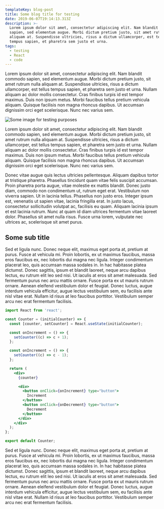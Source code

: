 ```yaml
---
templateKey: blog-post
title: Some blog title for testing
date: 2019-06-07T19:14:13.313Z
description: >-
  Lorem ipsum dolor sit amet, consectetur adipiscing elit. Nam blandit commodo
  sapien, sed elementum augue. Morbi dictum pretium justo, sit amet rutrum nulla
  aliquam at. Suspendisse ultricies, risus a dictum ullamcorper, est tellus
  tempus sapien, et pharetra sem justo et urna.
tags:
  - testing
  - React
  - code
---
```


Lorem ipsum dolor sit amet, consectetur adipiscing elit. Nam blandit commodo sapien, sed elementum augue. Morbi dictum pretium justo, sit amet rutrum nulla aliquam at. Suspendisse ultricies, risus a dictum ullamcorper, est tellus tempus sapien, et pharetra sem justo et urna. Nullam aliquam ac dolor mollis consectetur. Cras finibus turpis id est tempor maximus. Duis non ipsum metus. Morbi faucibus tellus pretium vehicula aliquam. Quisque facilisis non magna rhoncus dapibus. Ut accumsan dignissim orci eget scelerisque. Nunc nec varius sem.

![Some image for testing purposes](/img/chemex.jpg 'Some image title for testing purposes')

Lorem ipsum dolor sit amet, consectetur adipiscing elit. Nam blandit commodo sapien, sed elementum augue. Morbi dictum pretium justo, sit amet rutrum nulla aliquam at. Suspendisse ultricies, risus a dictum ullamcorper, est tellus tempus sapien, et pharetra sem justo et urna. Nullam aliquam ac dolor mollis consectetur. Cras finibus turpis id est tempor maximus. Duis non ipsum metus. Morbi faucibus tellus pretium vehicula aliquam. Quisque facilisis non magna rhoncus dapibus. Ut accumsan dignissim orci eget scelerisque. Nunc nec varius sem.

Donec vitae augue quis lectus ultricies pellentesque. Aliquam dapibus tortor at tristique pharetra. Phasellus tincidunt quam vitae felis suscipit accumsan. Proin pharetra porta augue, vitae molestie ex mattis blandit. Donec justo diam, commodo non condimentum ut, rutrum eget erat. Vestibulum non viverra sapien. Ut in lacinia tellus. Phasellus non justo eros. Integer ipsum est, venenatis ut sapien vitae, lacinia fringilla erat. In justo lacus, consectetur sollicitudin volutpat ac, facilisis eu quam. Aliquam lacinia ipsum et est lacinia rutrum. Nunc at quam id diam ultrices fermentum vitae laoreet dolor. Phasellus sit amet nulla risus. Fusce urna lorem, vulputate nec ultrices ac, scelerisque sit amet purus.

## Some sub title

Sed et ligula nunc. Donec neque elit, maximus eget porta at, pretium at purus. Fusce at vehicula mi. Proin lobortis, ex ut maximus faucibus, massa eros faucibus ex, nec lobortis dui magna nec ligula. Integer condimentum placerat leo, quis accumsan massa sodales in. In hac habitasse platea dictumst. Donec sagittis, ipsum et blandit laoreet, neque arcu dapibus lectus, eu rutrum elit leo sed nisi. Ut iaculis at eros sit amet malesuada. Sed fermentum purus nec arcu mattis ornare. Fusce porta ex ut mauris rutrum ornare. Aenean eleifend vestibulum dolor et feugiat. Donec luctus, augue interdum vehicula efficitur, augue lectus vestibulum sem, eu facilisis ante nisl vitae erat. Nullam id risus at leo faucibus porttitor. Vestibulum semper arcu nec erat fermentum facilisis.

```jsx
import React from 'react';

const Counter = (initialCounter) => {
  const [counter, setCounter] = React.useState(initialCounter);

  const onIncrement = () => {
    setCounter((c) => c + 1);
  };

  const onIncrement = () => {
    setCounter((c) => c - 1);
  };

  return (
    <div>
      {counter}

      <div>
        <button onClick={onIncrement} type="button">
          Increment
        </button>
        <button onClick={onDecrement} type="button">
          Decrement
        </button>
      </div>
    </div>
  );
};

export default Counter;
```

Sed et ligula nunc. Donec neque elit, maximus eget porta at, pretium at purus. Fusce at vehicula mi. Proin lobortis, ex ut maximus faucibus, massa eros faucibus ex, nec lobortis dui magna nec ligula. Integer condimentum placerat leo, quis accumsan massa sodales in. In hac habitasse platea dictumst. Donec sagittis, ipsum et blandit laoreet, neque arcu dapibus lectus, eu rutrum elit leo sed nisi. Ut iaculis at eros sit amet malesuada. Sed fermentum purus nec arcu mattis ornare. Fusce porta ex ut mauris rutrum ornare. Aenean eleifend vestibulum dolor et feugiat. Donec luctus, augue interdum vehicula efficitur, augue lectus vestibulum sem, eu facilisis ante nisl vitae erat. Nullam id risus at leo faucibus porttitor. Vestibulum semper arcu nec erat fermentum facilisis.
